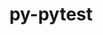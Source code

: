 ---
title: "py-pytest"
layout: cache
categories: [package, develop]
meta: {"compilers": ["none"], "num_specs": 146, "num_specs_by_stack": {"e4s": 9, "e4s-oneapi": 71, "hep": 66, "root": 146}, "oss": ["ubuntu22.04", "ubuntu24.04"], "platforms": ["linux"], "stacks": ["e4s", "e4s-oneapi", "hep", "root"], "targets": ["x86_64_v3"], "versions": ["8.2.1", "8.4.1"]}
spec_details: [{"compiler": "none", "hash": "25forwralgjomiwehbzkptwlfad7leys", "os": "ubuntu22.04", "platform": "linux", "size": "-", "stacks": ["hep", "root"], "target": "x86_64_v3", "variants": ["build_system=python_pip"], "versions": ["8.2.1"]}, {"compiler": "none", "hash": "26nndgwqyqnei5iyabg2nmpfe2fly6uw", "os": "ubuntu22.04", "platform": "linux", "size": "-", "stacks": ["hep", "root"], "target": "x86_64_v3", "variants": ["build_system=python_pip"], "versions": ["8.2.1"]}, {"compiler": "none", "hash": "27mqeavohgnzefj7iddxijr3fqyjvgjq", "os": "ubuntu22.04", "platform": "linux", "size": "-", "stacks": ["e4s", "root"], "target": "x86_64_v3", "variants": ["build_system=python_pip"], "versions": ["8.4.1"]}, {"compiler": "none", "hash": "27yyvym6g3bafwfka3nuvl5wq7vn62kx", "os": "ubuntu24.04", "platform": "linux", "size": "-", "stacks": ["hep", "root"], "target": "x86_64_v3", "variants": ["build_system=python_pip"], "versions": ["8.4.1"]}, {"compiler": "none", "hash": "2pb6dwaicc6zxxmksceednskbtbv2dzl", "os": "ubuntu22.04", "platform": "linux", "size": "-", "stacks": ["hep", "root"], "target": "x86_64_v3", "variants": ["build_system=python_pip"], "versions": ["8.2.1"]}, {"compiler": "none", "hash": "32e3ottsbioryis3vrkkefycm7trytmv", "os": "ubuntu22.04", "platform": "linux", "size": "-", "stacks": ["hep", "root"], "target": "x86_64_v3", "variants": ["build_system=python_pip"], "versions": ["8.2.1"]}, {"compiler": "none", "hash": "32radxwvdbvnwpasl5ng23lhjckamszq", "os": "ubuntu22.04", "platform": "linux", "size": "-", "stacks": ["e4s-oneapi", "root"], "target": "x86_64_v3", "variants": ["build_system=python_pip"], "versions": ["8.2.1"]}, {"compiler": "none", "hash": "3u3qsxw4ak4w64ltcnssp6iji7fxbinp", "os": "ubuntu22.04", "platform": "linux", "size": "-", "stacks": ["e4s-oneapi", "root"], "target": "x86_64_v3", "variants": ["build_system=python_pip"], "versions": ["8.2.1"]}, {"compiler": "none", "hash": "45gbvk3h6y7ojc73egpbfm7hyzm734fe", "os": "ubuntu22.04", "platform": "linux", "size": "-", "stacks": ["hep", "root"], "target": "x86_64_v3", "variants": ["build_system=python_pip"], "versions": ["8.2.1"]}, {"compiler": "none", "hash": "4c4jceyypp5sfw57om47y4soymt5k2vc", "os": "ubuntu24.04", "platform": "linux", "size": "-", "stacks": ["hep", "root"], "target": "x86_64_v3", "variants": ["build_system=python_pip"], "versions": ["8.4.1"]}, {"compiler": "none", "hash": "4tvi45xwu6k7kmf6wvpo55kqtcavmj4o", "os": "ubuntu22.04", "platform": "linux", "size": "-", "stacks": ["hep", "root"], "target": "x86_64_v3", "variants": ["build_system=python_pip"], "versions": ["8.2.1"]}, {"compiler": "none", "hash": "4wcoc6gbygdrf3x75xiiaih374v6gt3e", "os": "ubuntu22.04", "platform": "linux", "size": "-", "stacks": ["e4s-oneapi", "root"], "target": "x86_64_v3", "variants": ["build_system=python_pip"], "versions": ["8.2.1"]}, {"compiler": "none", "hash": "5dv4i4cllfheoxcyorug25vk3qf6oqd2", "os": "ubuntu22.04", "platform": "linux", "size": "-", "stacks": ["e4s-oneapi", "root"], "target": "x86_64_v3", "variants": ["build_system=python_pip"], "versions": ["8.2.1"]}, {"compiler": "none", "hash": "5moof34vhrwdujwhiky7t2oxw3eidhzw", "os": "ubuntu22.04", "platform": "linux", "size": "-", "stacks": ["e4s-oneapi", "root"], "target": "x86_64_v3", "variants": ["build_system=python_pip"], "versions": ["8.4.1"]}, {"compiler": "none", "hash": "5nl6ykpdu3snbvjood4ekhjvugp6ludj", "os": "ubuntu22.04", "platform": "linux", "size": "-", "stacks": ["e4s-oneapi", "root"], "target": "x86_64_v3", "variants": ["build_system=python_pip"], "versions": ["8.2.1"]}, {"compiler": "none", "hash": "5w7p5thlyofvatt63ypagto4wslnl74c", "os": "ubuntu22.04", "platform": "linux", "size": "-", "stacks": ["e4s-oneapi", "root"], "target": "x86_64_v3", "variants": ["build_system=python_pip"], "versions": ["8.4.1"]}, {"compiler": "none", "hash": "63ude3ql4rp72hsjavdzae6x64pvzj36", "os": "ubuntu24.04", "platform": "linux", "size": "-", "stacks": ["hep", "root"], "target": "x86_64_v3", "variants": ["build_system=python_pip"], "versions": ["8.4.1"]}, {"compiler": "none", "hash": "6eazkfuq3bqe3nqp77ax63iwayhc5ksd", "os": "ubuntu22.04", "platform": "linux", "size": "-", "stacks": ["hep", "root"], "target": "x86_64_v3", "variants": ["build_system=python_pip"], "versions": ["8.2.1"]}, {"compiler": "none", "hash": "6kq3ykhvssue62odggcjk5rxgp65azsv", "os": "ubuntu22.04", "platform": "linux", "size": "-", "stacks": ["e4s", "root"], "target": "x86_64_v3", "variants": ["build_system=python_pip"], "versions": ["8.4.1"]}, {"compiler": "none", "hash": "6onwt6v7hi5coes6hhrmm6evy4gjpdl6", "os": "ubuntu24.04", "platform": "linux", "size": "-", "stacks": ["e4s-oneapi", "root"], "target": "x86_64_v3", "variants": ["build_system=python_pip"], "versions": ["8.4.1"]}, {"compiler": "none", "hash": "7bkiklbu3wyv37okyjg6agkj5rurtkxq", "os": "ubuntu22.04", "platform": "linux", "size": "-", "stacks": ["e4s-oneapi", "root"], "target": "x86_64_v3", "variants": ["build_system=python_pip"], "versions": ["8.2.1"]}, {"compiler": "none", "hash": "7fomiyyqfegb77mijkjwtsb4bzqhpnwr", "os": "ubuntu22.04", "platform": "linux", "size": "-", "stacks": ["hep", "root"], "target": "x86_64_v3", "variants": ["build_system=python_pip"], "versions": ["8.2.1"]}, {"compiler": "none", "hash": "7o43mkq62p3gvmabgii4r635nmtbr4o7", "os": "ubuntu22.04", "platform": "linux", "size": "-", "stacks": ["e4s-oneapi", "root"], "target": "x86_64_v3", "variants": ["build_system=python_pip"], "versions": ["8.2.1"]}, {"compiler": "none", "hash": "7v2iw5qoyvg7cxipzfcdapblnsrnmp3m", "os": "ubuntu24.04", "platform": "linux", "size": "-", "stacks": ["hep", "root"], "target": "x86_64_v3", "variants": ["build_system=python_pip"], "versions": ["8.4.1"]}, {"compiler": "none", "hash": "a4v3xcwbfg3mb4qtumiprnx4invhveqy", "os": "ubuntu22.04", "platform": "linux", "size": "-", "stacks": ["e4s-oneapi", "root"], "target": "x86_64_v3", "variants": ["build_system=python_pip"], "versions": ["8.2.1"]}, {"compiler": "none", "hash": "a5j7dk4ggklth4dajfjkzaqmlsmmryp4", "os": "ubuntu22.04", "platform": "linux", "size": "-", "stacks": ["hep", "root"], "target": "x86_64_v3", "variants": ["build_system=python_pip"], "versions": ["8.2.1"]}, {"compiler": "none", "hash": "afq7hpmqobqz5izmt25lcezyiilgptek", "os": "ubuntu22.04", "platform": "linux", "size": "-", "stacks": ["hep", "root"], "target": "x86_64_v3", "variants": ["build_system=python_pip"], "versions": ["8.2.1"]}, {"compiler": "none", "hash": "bcl5skvq6ayqu3j5dx5ytam67nblkhwx", "os": "ubuntu22.04", "platform": "linux", "size": "-", "stacks": ["e4s-oneapi", "root"], "target": "x86_64_v3", "variants": ["build_system=python_pip"], "versions": ["8.2.1"]}, {"compiler": "none", "hash": "bklpy3te7urt3kxk7323mqgj4e536mnf", "os": "ubuntu22.04", "platform": "linux", "size": "-", "stacks": ["e4s", "root"], "target": "x86_64_v3", "variants": ["build_system=python_pip"], "versions": ["8.4.1"]}, {"compiler": "none", "hash": "bt3purbzumcc66j34cy75sk3vzr722fn", "os": "ubuntu22.04", "platform": "linux", "size": "-", "stacks": ["e4s-oneapi", "root"], "target": "x86_64_v3", "variants": ["build_system=python_pip"], "versions": ["8.4.1"]}, {"compiler": "none", "hash": "ckgdosnhaaqd5ff3iqkjirkfvwb5rpud", "os": "ubuntu22.04", "platform": "linux", "size": "-", "stacks": ["e4s-oneapi", "root"], "target": "x86_64_v3", "variants": ["build_system=python_pip"], "versions": ["8.2.1"]}, {"compiler": "none", "hash": "cpfv77wmtkqp57ybuqbayvm4qxm25k5j", "os": "ubuntu22.04", "platform": "linux", "size": "-", "stacks": ["e4s-oneapi", "root"], "target": "x86_64_v3", "variants": ["build_system=python_pip"], "versions": ["8.4.1"]}, {"compiler": "none", "hash": "crw7evtl6esywoiclspowthvmnfzmi5k", "os": "ubuntu22.04", "platform": "linux", "size": "-", "stacks": ["hep", "root"], "target": "x86_64_v3", "variants": ["build_system=python_pip"], "versions": ["8.2.1"]}, {"compiler": "none", "hash": "csw2rexxk3ctuonmsaf5oxav5cqdmdtu", "os": "ubuntu22.04", "platform": "linux", "size": "-", "stacks": ["e4s-oneapi", "root"], "target": "x86_64_v3", "variants": ["build_system=python_pip"], "versions": ["8.4.1"]}, {"compiler": "none", "hash": "cv4zowvcbx2ujv7z4beuqa7eneochy7u", "os": "ubuntu22.04", "platform": "linux", "size": "-", "stacks": ["e4s-oneapi", "root"], "target": "x86_64_v3", "variants": ["build_system=python_pip"], "versions": ["8.2.1"]}, {"compiler": "none", "hash": "ddn4yst55gyiziaakk5jc5zmbhohy4kf", "os": "ubuntu22.04", "platform": "linux", "size": "-", "stacks": ["e4s-oneapi", "root"], "target": "x86_64_v3", "variants": ["build_system=python_pip"], "versions": ["8.2.1"]}, {"compiler": "none", "hash": "dnojm6qsrubw5pszaqztjkypytyz4667", "os": "ubuntu22.04", "platform": "linux", "size": "-", "stacks": ["hep", "root"], "target": "x86_64_v3", "variants": ["build_system=python_pip"], "versions": ["8.2.1"]}, {"compiler": "none", "hash": "dp5b5uksfuuqdjfb7atynjzf6wbnymur", "os": "ubuntu22.04", "platform": "linux", "size": "-", "stacks": ["hep", "root"], "target": "x86_64_v3", "variants": ["build_system=python_pip"], "versions": ["8.2.1"]}, {"compiler": "none", "hash": "e6bnjs2q5haj23cjg5pm55ogipqaaotb", "os": "ubuntu22.04", "platform": "linux", "size": "-", "stacks": ["e4s-oneapi", "root"], "target": "x86_64_v3", "variants": ["build_system=python_pip"], "versions": ["8.4.1"]}, {"compiler": "none", "hash": "eev56romohhwue6geiznu3uy4dowztlm", "os": "ubuntu24.04", "platform": "linux", "size": "-", "stacks": ["hep", "root"], "target": "x86_64_v3", "variants": ["build_system=python_pip"], "versions": ["8.4.1"]}, {"compiler": "none", "hash": "eghcwmqrjmm6f6gr4qw4ycojmgicvwkk", "os": "ubuntu22.04", "platform": "linux", "size": "-", "stacks": ["e4s-oneapi", "root"], "target": "x86_64_v3", "variants": ["build_system=python_pip"], "versions": ["8.2.1"]}, {"compiler": "none", "hash": "eno4la62xqqqnsgzbcuz3pznxeqv3pa3", "os": "ubuntu24.04", "platform": "linux", "size": "-", "stacks": ["hep", "root"], "target": "x86_64_v3", "variants": ["build_system=python_pip"], "versions": ["8.4.1"]}, {"compiler": "none", "hash": "epn3ptkty3lcdnzc2kq352alxlv6boou", "os": "ubuntu22.04", "platform": "linux", "size": "-", "stacks": ["e4s-oneapi", "root"], "target": "x86_64_v3", "variants": ["build_system=python_pip"], "versions": ["8.2.1"]}, {"compiler": "none", "hash": "eqjxl23ozpzq4f5qjgcs22lu25srmujy", "os": "ubuntu22.04", "platform": "linux", "size": "-", "stacks": ["hep", "root"], "target": "x86_64_v3", "variants": ["build_system=python_pip"], "versions": ["8.2.1"]}, {"compiler": "none", "hash": "esixryfoth5cxvxdtfdghmh33xviwwih", "os": "ubuntu24.04", "platform": "linux", "size": "-", "stacks": ["hep", "root"], "target": "x86_64_v3", "variants": ["build_system=python_pip"], "versions": ["8.4.1"]}, {"compiler": "none", "hash": "exmr6dosxllmaexcwjljxnbjnhmnokzd", "os": "ubuntu22.04", "platform": "linux", "size": "-", "stacks": ["e4s-oneapi", "root"], "target": "x86_64_v3", "variants": ["build_system=python_pip"], "versions": ["8.2.1"]}, {"compiler": "none", "hash": "expfunapgfrkscnlnyp7lqp3ayu3ik7q", "os": "ubuntu22.04", "platform": "linux", "size": "-", "stacks": ["e4s-oneapi", "root"], "target": "x86_64_v3", "variants": ["build_system=python_pip"], "versions": ["8.4.1"]}, {"compiler": "none", "hash": "ezgwrhsbipeozvk2fz6akzyb2ughkq4y", "os": "ubuntu24.04", "platform": "linux", "size": "-", "stacks": ["hep", "root"], "target": "x86_64_v3", "variants": ["build_system=python_pip"], "versions": ["8.4.1"]}, {"compiler": "none", "hash": "f2265l2ipiunais3vcntftkhzjleorgb", "os": "ubuntu22.04", "platform": "linux", "size": "-", "stacks": ["e4s-oneapi", "root"], "target": "x86_64_v3", "variants": ["build_system=python_pip"], "versions": ["8.4.1"]}, {"compiler": "none", "hash": "f6ikvfwejr5j5cvx3rwxeyuj55bwd44h", "os": "ubuntu22.04", "platform": "linux", "size": "-", "stacks": ["e4s", "root"], "target": "x86_64_v3", "variants": ["build_system=python_pip"], "versions": ["8.4.1"]}, {"compiler": "none", "hash": "fhzz37anct6xfx5ppdsq56mcwkfnqzut", "os": "ubuntu24.04", "platform": "linux", "size": "-", "stacks": ["hep", "root"], "target": "x86_64_v3", "variants": ["build_system=python_pip"], "versions": ["8.4.1"]}, {"compiler": "none", "hash": "fly2awdznnalhjklv3kso4cgs5x5wqoz", "os": "ubuntu22.04", "platform": "linux", "size": "-", "stacks": ["e4s-oneapi", "root"], "target": "x86_64_v3", "variants": ["build_system=python_pip"], "versions": ["8.2.1"]}, {"compiler": "none", "hash": "fnef2jwffm2jcuu6rxhtgpisrrw2col5", "os": "ubuntu22.04", "platform": "linux", "size": "-", "stacks": ["e4s-oneapi", "root"], "target": "x86_64_v3", "variants": ["build_system=python_pip"], "versions": ["8.4.1"]}, {"compiler": "none", "hash": "fpskzof442by2sxkheeg3v6v4xqpznth", "os": "ubuntu22.04", "platform": "linux", "size": "-", "stacks": ["hep", "root"], "target": "x86_64_v3", "variants": ["build_system=python_pip"], "versions": ["8.2.1"]}, {"compiler": "none", "hash": "fpzd3pjtm7wmsxszedsn2mjcufxhyvqi", "os": "ubuntu22.04", "platform": "linux", "size": "-", "stacks": ["hep", "root"], "target": "x86_64_v3", "variants": ["build_system=python_pip"], "versions": ["8.2.1"]}, {"compiler": "none", "hash": "fwujnpogv6i5qrpqil3am2eo4iu7his7", "os": "ubuntu22.04", "platform": "linux", "size": "-", "stacks": ["hep", "root"], "target": "x86_64_v3", "variants": ["build_system=python_pip"], "versions": ["8.2.1"]}, {"compiler": "none", "hash": "g26lnpe7s5tjinaab4oa32h7boin7ktl", "os": "ubuntu22.04", "platform": "linux", "size": "-", "stacks": ["e4s-oneapi", "root"], "target": "x86_64_v3", "variants": ["build_system=python_pip"], "versions": ["8.2.1"]}, {"compiler": "none", "hash": "g4cx4gybjc5iv6bvwu5ssypxzvdihiis", "os": "ubuntu24.04", "platform": "linux", "size": "-", "stacks": ["e4s-oneapi", "root"], "target": "x86_64_v3", "variants": ["build_system=python_pip"], "versions": ["8.4.1"]}, {"compiler": "none", "hash": "g73bbplmvlcgjjvahp3yeqkeuvseu6ja", "os": "ubuntu22.04", "platform": "linux", "size": "-", "stacks": ["hep", "root"], "target": "x86_64_v3", "variants": ["build_system=python_pip"], "versions": ["8.2.1"]}, {"compiler": "none", "hash": "gt4ugb73o5sdp6pqg4ota2fh5ft5tlem", "os": "ubuntu22.04", "platform": "linux", "size": "-", "stacks": ["e4s-oneapi", "root"], "target": "x86_64_v3", "variants": ["build_system=python_pip"], "versions": ["8.2.1"]}, {"compiler": "none", "hash": "gzctn7texg3j2aqohubucgqbh5ucdmrm", "os": "ubuntu22.04", "platform": "linux", "size": "-", "stacks": ["hep", "root"], "target": "x86_64_v3", "variants": ["build_system=python_pip"], "versions": ["8.2.1"]}, {"compiler": "none", "hash": "h3fit3sfgmjo245epltr4r26f23wlypr", "os": "ubuntu22.04", "platform": "linux", "size": "-", "stacks": ["e4s-oneapi", "root"], "target": "x86_64_v3", "variants": ["build_system=python_pip"], "versions": ["8.4.1"]}, {"compiler": "none", "hash": "he2njlwqd66ajhua7ynkhzqr67jqgz5g", "os": "ubuntu24.04", "platform": "linux", "size": "-", "stacks": ["hep", "root"], "target": "x86_64_v3", "variants": ["build_system=python_pip"], "versions": ["8.4.1"]}, {"compiler": "none", "hash": "hxbxvjdnoyor7zgdiesj3emzrc2whv56", "os": "ubuntu22.04", "platform": "linux", "size": "-", "stacks": ["e4s-oneapi", "root"], "target": "x86_64_v3", "variants": ["build_system=python_pip"], "versions": ["8.2.1"]}, {"compiler": "none", "hash": "i23b3g6r7kfuz4igqumg6kpdl3hhl3i6", "os": "ubuntu24.04", "platform": "linux", "size": "-", "stacks": ["hep", "root"], "target": "x86_64_v3", "variants": ["build_system=python_pip"], "versions": ["8.4.1"]}, {"compiler": "none", "hash": "i5gmt4ijqws2ezqm6a27lqcd4aydyroe", "os": "ubuntu22.04", "platform": "linux", "size": "-", "stacks": ["hep", "root"], "target": "x86_64_v3", "variants": ["build_system=python_pip"], "versions": ["8.2.1"]}, {"compiler": "none", "hash": "iapfegg3mkaaeo4ksfhaqr4qhkzaau7c", "os": "ubuntu22.04", "platform": "linux", "size": "-", "stacks": ["e4s-oneapi", "root"], "target": "x86_64_v3", "variants": ["build_system=python_pip"], "versions": ["8.2.1"]}, {"compiler": "none", "hash": "iiej2egaqwxtn7jkwtssaexkpo27n33b", "os": "ubuntu22.04", "platform": "linux", "size": "-", "stacks": ["hep", "root"], "target": "x86_64_v3", "variants": ["build_system=python_pip"], "versions": ["8.2.1"]}, {"compiler": "none", "hash": "io74yqx5dvx7uftsq6plntokl2gskt5l", "os": "ubuntu22.04", "platform": "linux", "size": "-", "stacks": ["hep", "root"], "target": "x86_64_v3", "variants": ["build_system=python_pip"], "versions": ["8.2.1"]}, {"compiler": "none", "hash": "iqfprpink5blzh37r4rxefndq6biswzw", "os": "ubuntu22.04", "platform": "linux", "size": "-", "stacks": ["hep", "root"], "target": "x86_64_v3", "variants": ["build_system=python_pip"], "versions": ["8.2.1"]}, {"compiler": "none", "hash": "itaeucl2jboxml52fqlt5idwf6agq4wd", "os": "ubuntu22.04", "platform": "linux", "size": "-", "stacks": ["hep", "root"], "target": "x86_64_v3", "variants": ["build_system=python_pip"], "versions": ["8.2.1"]}, {"compiler": "none", "hash": "iyxxcgsw66n7ghblx3iiud3suuiwadmx", "os": "ubuntu22.04", "platform": "linux", "size": "-", "stacks": ["hep", "root"], "target": "x86_64_v3", "variants": ["build_system=python_pip"], "versions": ["8.2.1"]}, {"compiler": "none", "hash": "j2sptfj4wqjucwxyelmhn5w2uyepxopk", "os": "ubuntu22.04", "platform": "linux", "size": "-", "stacks": ["e4s-oneapi", "root"], "target": "x86_64_v3", "variants": ["build_system=python_pip"], "versions": ["8.2.1"]}, {"compiler": "none", "hash": "j2ywo27d6q3gzfnjavksnoafzzvtuhwf", "os": "ubuntu22.04", "platform": "linux", "size": "-", "stacks": ["hep", "root"], "target": "x86_64_v3", "variants": ["build_system=python_pip"], "versions": ["8.2.1"]}, {"compiler": "none", "hash": "jb6c566fuqvozkfedgwjeuwzzs336udj", "os": "ubuntu22.04", "platform": "linux", "size": "-", "stacks": ["e4s-oneapi", "root"], "target": "x86_64_v3", "variants": ["build_system=python_pip"], "versions": ["8.2.1"]}, {"compiler": "none", "hash": "jeqmdmr36gwsddgqjup7kwnhqb7clvbf", "os": "ubuntu22.04", "platform": "linux", "size": "-", "stacks": ["e4s-oneapi", "root"], "target": "x86_64_v3", "variants": ["build_system=python_pip"], "versions": ["8.4.1"]}, {"compiler": "none", "hash": "jvuanse4m5zb6g3i5cbaivxpbktamhnk", "os": "ubuntu22.04", "platform": "linux", "size": "-", "stacks": ["e4s-oneapi", "root"], "target": "x86_64_v3", "variants": ["build_system=python_pip"], "versions": ["8.4.1"]}, {"compiler": "none", "hash": "kgtabysp3e22jsttl46uvt4vk3sygovc", "os": "ubuntu22.04", "platform": "linux", "size": "-", "stacks": ["e4s-oneapi", "root"], "target": "x86_64_v3", "variants": ["build_system=python_pip"], "versions": ["8.2.1"]}, {"compiler": "none", "hash": "kimo6vjrkxa53bha5bya6mzmkhrcp2hi", "os": "ubuntu22.04", "platform": "linux", "size": "-", "stacks": ["e4s-oneapi", "root"], "target": "x86_64_v3", "variants": ["build_system=python_pip"], "versions": ["8.2.1"]}, {"compiler": "none", "hash": "kpknxsxuknzciwppvzl4e6tw4hpnz4jz", "os": "ubuntu24.04", "platform": "linux", "size": "-", "stacks": ["hep", "root"], "target": "x86_64_v3", "variants": ["build_system=python_pip"], "versions": ["8.4.1"]}, {"compiler": "none", "hash": "krbvuoar67xxqbhvopitjacmajnvbped", "os": "ubuntu22.04", "platform": "linux", "size": "-", "stacks": ["e4s-oneapi", "root"], "target": "x86_64_v3", "variants": ["build_system=python_pip"], "versions": ["8.2.1"]}, {"compiler": "none", "hash": "kv7m5wzzf7a4xb5vjlvwjziyh2qsjlv6", "os": "ubuntu22.04", "platform": "linux", "size": "-", "stacks": ["e4s-oneapi", "root"], "target": "x86_64_v3", "variants": ["build_system=python_pip"], "versions": ["8.2.1"]}, {"compiler": "none", "hash": "ldf5zxvmivxyw6vy3vp36bqzjyvonkuj", "os": "ubuntu22.04", "platform": "linux", "size": "-", "stacks": ["e4s-oneapi", "root"], "target": "x86_64_v3", "variants": ["build_system=python_pip"], "versions": ["8.4.1"]}, {"compiler": "none", "hash": "lj2t6nflzoxknmyxlvblz24pb47pyvwd", "os": "ubuntu22.04", "platform": "linux", "size": "-", "stacks": ["e4s-oneapi", "root"], "target": "x86_64_v3", "variants": ["build_system=python_pip"], "versions": ["8.4.1"]}, {"compiler": "none", "hash": "lzfims2ozvnrg5y7i7b2e3ifgacumt46", "os": "ubuntu22.04", "platform": "linux", "size": "-", "stacks": ["e4s-oneapi", "root"], "target": "x86_64_v3", "variants": ["build_system=python_pip"], "versions": ["8.2.1"]}, {"compiler": "none", "hash": "mcccs2hpnvapmkzeknmp5tgejpqndtvb", "os": "ubuntu24.04", "platform": "linux", "size": "-", "stacks": ["hep", "root"], "target": "x86_64_v3", "variants": ["build_system=python_pip"], "versions": ["8.4.1"]}, {"compiler": "none", "hash": "mitg5wwweroa3gupfhjcygbjxruhw7b6", "os": "ubuntu24.04", "platform": "linux", "size": "-", "stacks": ["e4s-oneapi", "root"], "target": "x86_64_v3", "variants": ["build_system=python_pip"], "versions": ["8.4.1"]}, {"compiler": "none", "hash": "mjicfu2nolw4rhx2j7ztmsrldaogcaf2", "os": "ubuntu22.04", "platform": "linux", "size": "-", "stacks": ["e4s-oneapi", "root"], "target": "x86_64_v3", "variants": ["build_system=python_pip"], "versions": ["8.2.1"]}, {"compiler": "none", "hash": "mndhdzzrs3qldetzoo4s2ihy7ynb7o7t", "os": "ubuntu22.04", "platform": "linux", "size": "-", "stacks": ["e4s-oneapi", "root"], "target": "x86_64_v3", "variants": ["build_system=python_pip"], "versions": ["8.4.1"]}, {"compiler": "none", "hash": "mrpobxbp6745kc5cfso6uediux7gknvk", "os": "ubuntu22.04", "platform": "linux", "size": "-", "stacks": ["hep", "root"], "target": "x86_64_v3", "variants": ["build_system=python_pip"], "versions": ["8.2.1"]}, {"compiler": "none", "hash": "msx4y2jsmydpketr7gmpjv4ij5g3t4no", "os": "ubuntu22.04", "platform": "linux", "size": "-", "stacks": ["hep", "root"], "target": "x86_64_v3", "variants": ["build_system=python_pip"], "versions": ["8.2.1"]}, {"compiler": "none", "hash": "ndxhd7xt3vwdhrtndjzfvsvx344jpsyu", "os": "ubuntu24.04", "platform": "linux", "size": "-", "stacks": ["hep", "root"], "target": "x86_64_v3", "variants": ["build_system=python_pip"], "versions": ["8.4.1"]}, {"compiler": "none", "hash": "nhupz5c6ike2bgjaeobylzlaerzbfe7v", "os": "ubuntu22.04", "platform": "linux", "size": "-", "stacks": ["e4s-oneapi", "root"], "target": "x86_64_v3", "variants": ["build_system=python_pip"], "versions": ["8.2.1"]}, {"compiler": "none", "hash": "nmrl5fobu5c2l26zhk2fll7hg66vgvxa", "os": "ubuntu22.04", "platform": "linux", "size": "-", "stacks": ["hep", "root"], "target": "x86_64_v3", "variants": ["build_system=python_pip"], "versions": ["8.2.1"]}, {"compiler": "none", "hash": "o4e4j66sosg5a7j5tzwsxln3gn337mmh", "os": "ubuntu22.04", "platform": "linux", "size": "-", "stacks": ["e4s-oneapi", "root"], "target": "x86_64_v3", "variants": ["build_system=python_pip"], "versions": ["8.2.1"]}, {"compiler": "none", "hash": "o7mw6l6gqaqludxly6xhdu5cyf4xfz4p", "os": "ubuntu22.04", "platform": "linux", "size": "-", "stacks": ["hep", "root"], "target": "x86_64_v3", "variants": ["build_system=python_pip"], "versions": ["8.2.1"]}, {"compiler": "none", "hash": "olhuftpcstdqpfcjayhv4qngiqqv6idc", "os": "ubuntu24.04", "platform": "linux", "size": "-", "stacks": ["hep", "root"], "target": "x86_64_v3", "variants": ["build_system=python_pip"], "versions": ["8.4.1"]}, {"compiler": "none", "hash": "oqp4lv7kzj4iuc5exr335ymkcaqo73j5", "os": "ubuntu22.04", "platform": "linux", "size": "-", "stacks": ["hep", "root"], "target": "x86_64_v3", "variants": ["build_system=python_pip"], "versions": ["8.2.1"]}, {"compiler": "none", "hash": "osp4dkj5licqyirgpch4ghlffcwme5zy", "os": "ubuntu22.04", "platform": "linux", "size": "-", "stacks": ["e4s-oneapi", "root"], "target": "x86_64_v3", "variants": ["build_system=python_pip"], "versions": ["8.2.1"]}, {"compiler": "none", "hash": "otrasyz5yrazww5ufn4sgy247vtxtiva", "os": "ubuntu22.04", "platform": "linux", "size": "-", "stacks": ["e4s", "root"], "target": "x86_64_v3", "variants": ["build_system=python_pip"], "versions": ["8.4.1"]}, {"compiler": "none", "hash": "ouzx7pvric2sqejiacx4xp7gh5i347bu", "os": "ubuntu22.04", "platform": "linux", "size": "-", "stacks": ["e4s-oneapi", "root"], "target": "x86_64_v3", "variants": ["build_system=python_pip"], "versions": ["8.4.1"]}, {"compiler": "none", "hash": "ov5swomibhkw4tkcx4ytko4jnc3ibisk", "os": "ubuntu22.04", "platform": "linux", "size": "-", "stacks": ["e4s-oneapi", "root"], "target": "x86_64_v3", "variants": ["build_system=python_pip"], "versions": ["8.2.1"]}, {"compiler": "none", "hash": "p5gskkyhrhz4fukpv5o7xnpcchzajwwu", "os": "ubuntu22.04", "platform": "linux", "size": "-", "stacks": ["hep", "root"], "target": "x86_64_v3", "variants": ["build_system=python_pip"], "versions": ["8.2.1"]}, {"compiler": "none", "hash": "pz7ehdojwpfzcnrloza46los4k27zx4c", "os": "ubuntu22.04", "platform": "linux", "size": "-", "stacks": ["e4s-oneapi", "root"], "target": "x86_64_v3", "variants": ["build_system=python_pip"], "versions": ["8.4.1"]}, {"compiler": "none", "hash": "q7lwyxgmhmrcuuzmgfckyka4hoghqy5f", "os": "ubuntu22.04", "platform": "linux", "size": "-", "stacks": ["hep", "root"], "target": "x86_64_v3", "variants": ["build_system=python_pip"], "versions": ["8.2.1"]}, {"compiler": "none", "hash": "qamr7ctyqrcgp4pijxswpt4h2uxqpf6a", "os": "ubuntu22.04", "platform": "linux", "size": "-", "stacks": ["e4s", "root"], "target": "x86_64_v3", "variants": ["build_system=python_pip"], "versions": ["8.4.1"]}, {"compiler": "none", "hash": "qlgeq7oaxupijmizsl77xas3o7j6pilm", "os": "ubuntu22.04", "platform": "linux", "size": "-", "stacks": ["hep", "root"], "target": "x86_64_v3", "variants": ["build_system=python_pip"], "versions": ["8.2.1"]}, {"compiler": "none", "hash": "qz3rtqmogafsxo5vdttxphm7kll6l4xe", "os": "ubuntu22.04", "platform": "linux", "size": "-", "stacks": ["hep", "root"], "target": "x86_64_v3", "variants": ["build_system=python_pip"], "versions": ["8.2.1"]}, {"compiler": "none", "hash": "r34ie3r3urltal7ke4g2wlzzihpsohvu", "os": "ubuntu22.04", "platform": "linux", "size": "-", "stacks": ["hep", "root"], "target": "x86_64_v3", "variants": ["build_system=python_pip"], "versions": ["8.2.1"]}, {"compiler": "none", "hash": "r4rlhqxnslqfuktzzsayzfxnusrehqdo", "os": "ubuntu22.04", "platform": "linux", "size": "-", "stacks": ["e4s-oneapi", "root"], "target": "x86_64_v3", "variants": ["build_system=python_pip"], "versions": ["8.2.1"]}, {"compiler": "none", "hash": "r53ncoda6tnqhdsmovsikqdd5my7xtd7", "os": "ubuntu22.04", "platform": "linux", "size": "-", "stacks": ["hep", "root"], "target": "x86_64_v3", "variants": ["build_system=python_pip"], "versions": ["8.2.1"]}, {"compiler": "none", "hash": "rmtt6evqimkktqzyb42yeasrzerlqutn", "os": "ubuntu22.04", "platform": "linux", "size": "-", "stacks": ["e4s-oneapi", "root"], "target": "x86_64_v3", "variants": ["build_system=python_pip"], "versions": ["8.2.1"]}, {"compiler": "none", "hash": "ru7f2higz53hmakfo4d7qy3ejn7m37fb", "os": "ubuntu24.04", "platform": "linux", "size": "-", "stacks": ["hep", "root"], "target": "x86_64_v3", "variants": ["build_system=python_pip"], "versions": ["8.4.1"]}, {"compiler": "none", "hash": "s2ouol6rybcywvh3gw56om45kbomh37i", "os": "ubuntu22.04", "platform": "linux", "size": "-", "stacks": ["e4s-oneapi", "root"], "target": "x86_64_v3", "variants": ["build_system=python_pip"], "versions": ["8.2.1"]}, {"compiler": "none", "hash": "s3rifnjhlcetbh7bzscxw3vtb4wrmpns", "os": "ubuntu22.04", "platform": "linux", "size": "-", "stacks": ["hep", "root"], "target": "x86_64_v3", "variants": ["build_system=python_pip"], "versions": ["8.2.1"]}, {"compiler": "none", "hash": "sxlollxzulhyaadfj2zg4ptdfxcjf3i7", "os": "ubuntu22.04", "platform": "linux", "size": "-", "stacks": ["e4s-oneapi", "root"], "target": "x86_64_v3", "variants": ["build_system=python_pip"], "versions": ["8.2.1"]}, {"compiler": "none", "hash": "sxyg4hb3nn7rq7b3kdwx3ymsotkizpmy", "os": "ubuntu22.04", "platform": "linux", "size": "-", "stacks": ["hep", "root"], "target": "x86_64_v3", "variants": ["build_system=python_pip"], "versions": ["8.2.1"]}, {"compiler": "none", "hash": "tjyrd26tiommu2ylqn2ibvv5k4e2dmq5", "os": "ubuntu22.04", "platform": "linux", "size": "-", "stacks": ["e4s-oneapi", "root"], "target": "x86_64_v3", "variants": ["build_system=python_pip"], "versions": ["8.2.1"]}, {"compiler": "none", "hash": "tuy5xmuielxnq44mydhjbhd422nndjih", "os": "ubuntu24.04", "platform": "linux", "size": "-", "stacks": ["hep", "root"], "target": "x86_64_v3", "variants": ["build_system=python_pip"], "versions": ["8.4.1"]}, {"compiler": "none", "hash": "ucm562sg75grcrf3rhlyehgapxzm3mvj", "os": "ubuntu22.04", "platform": "linux", "size": "-", "stacks": ["e4s-oneapi", "root"], "target": "x86_64_v3", "variants": ["build_system=python_pip"], "versions": ["8.2.1"]}, {"compiler": "none", "hash": "uhngz47rdu54eltcmki4re6mem2a7qdo", "os": "ubuntu22.04", "platform": "linux", "size": "-", "stacks": ["e4s-oneapi", "root"], "target": "x86_64_v3", "variants": ["build_system=python_pip"], "versions": ["8.4.1"]}, {"compiler": "none", "hash": "uj4sk7po7ij7mbp63fl3xfltw4n7bkts", "os": "ubuntu22.04", "platform": "linux", "size": "-", "stacks": ["e4s-oneapi", "root"], "target": "x86_64_v3", "variants": ["build_system=python_pip"], "versions": ["8.2.1"]}, {"compiler": "none", "hash": "v5sgzj4or4uf6oujbychgfna4n23xhor", "os": "ubuntu24.04", "platform": "linux", "size": "-", "stacks": ["hep", "root"], "target": "x86_64_v3", "variants": ["build_system=python_pip"], "versions": ["8.4.1"]}, {"compiler": "none", "hash": "vafwpaadx5en64xpcmk32lea7z2gc7sq", "os": "ubuntu22.04", "platform": "linux", "size": "-", "stacks": ["e4s-oneapi", "root"], "target": "x86_64_v3", "variants": ["build_system=python_pip"], "versions": ["8.4.1"]}, {"compiler": "none", "hash": "vffiyxkqresxatndnnjxtvxli2cq3xqy", "os": "ubuntu22.04", "platform": "linux", "size": "-", "stacks": ["e4s-oneapi", "root"], "target": "x86_64_v3", "variants": ["build_system=python_pip"], "versions": ["8.2.1"]}, {"compiler": "none", "hash": "vkrh6sk5hvnn3lncaptveuccpu7v3dtd", "os": "ubuntu24.04", "platform": "linux", "size": "-", "stacks": ["e4s-oneapi", "root"], "target": "x86_64_v3", "variants": ["build_system=python_pip"], "versions": ["8.4.1"]}, {"compiler": "none", "hash": "vohrjuggi7yz7qunxjqgmu4uksxkmamb", "os": "ubuntu22.04", "platform": "linux", "size": "-", "stacks": ["e4s", "root"], "target": "x86_64_v3", "variants": ["build_system=python_pip"], "versions": ["8.4.1"]}, {"compiler": "none", "hash": "vrqk7zpoohqw6pztly47g2ovmr5ob2k6", "os": "ubuntu22.04", "platform": "linux", "size": "-", "stacks": ["hep", "root"], "target": "x86_64_v3", "variants": ["build_system=python_pip"], "versions": ["8.2.1"]}, {"compiler": "none", "hash": "w4u6nmlx2dgzsbulq6sq47sblp2f2yyx", "os": "ubuntu22.04", "platform": "linux", "size": "-", "stacks": ["e4s-oneapi", "root"], "target": "x86_64_v3", "variants": ["build_system=python_pip"], "versions": ["8.2.1"]}, {"compiler": "none", "hash": "wejqbmwz2k2wuta7mnpb22lyby2ynsza", "os": "ubuntu22.04", "platform": "linux", "size": "-", "stacks": ["hep", "root"], "target": "x86_64_v3", "variants": ["build_system=python_pip"], "versions": ["8.2.1"]}, {"compiler": "none", "hash": "wrbhhssctllhpcawkw7mhuh57ruyevoz", "os": "ubuntu22.04", "platform": "linux", "size": "-", "stacks": ["hep", "root"], "target": "x86_64_v3", "variants": ["build_system=python_pip"], "versions": ["8.2.1"]}, {"compiler": "none", "hash": "wtwyqakms4tgzdvrn3tszqoz57djr5sn", "os": "ubuntu22.04", "platform": "linux", "size": "-", "stacks": ["e4s-oneapi", "root"], "target": "x86_64_v3", "variants": ["build_system=python_pip"], "versions": ["8.4.1"]}, {"compiler": "none", "hash": "x65dgexyft4xi6anodwjkihteb55acl6", "os": "ubuntu22.04", "platform": "linux", "size": "-", "stacks": ["hep", "root"], "target": "x86_64_v3", "variants": ["build_system=python_pip"], "versions": ["8.2.1"]}, {"compiler": "none", "hash": "x7td3nksi7ryh42i45ic6r2w4dtsdldy", "os": "ubuntu22.04", "platform": "linux", "size": "-", "stacks": ["e4s", "root"], "target": "x86_64_v3", "variants": ["build_system=python_pip"], "versions": ["8.4.1"]}, {"compiler": "none", "hash": "xo5hi7hxsx6x26hhwx4e32kwnbd5cwyt", "os": "ubuntu22.04", "platform": "linux", "size": "-", "stacks": ["hep", "root"], "target": "x86_64_v3", "variants": ["build_system=python_pip"], "versions": ["8.4.1"]}, {"compiler": "none", "hash": "xq7gehd7s7lzkt44hoxmicloam3vb73j", "os": "ubuntu22.04", "platform": "linux", "size": "-", "stacks": ["e4s-oneapi", "root"], "target": "x86_64_v3", "variants": ["build_system=python_pip"], "versions": ["8.4.1"]}, {"compiler": "none", "hash": "xsr3gbihb7bij46k5j4eniu6poynmp5r", "os": "ubuntu22.04", "platform": "linux", "size": "-", "stacks": ["e4s-oneapi", "root"], "target": "x86_64_v3", "variants": ["build_system=python_pip"], "versions": ["8.2.1"]}, {"compiler": "none", "hash": "yk3i67f33ytbn36tcsjh24sdnjhbjmyv", "os": "ubuntu22.04", "platform": "linux", "size": "-", "stacks": ["hep", "root"], "target": "x86_64_v3", "variants": ["build_system=python_pip"], "versions": ["8.2.1"]}, {"compiler": "none", "hash": "yoyypplak6s6vrdsabmueykanhtmt2gk", "os": "ubuntu22.04", "platform": "linux", "size": "-", "stacks": ["e4s-oneapi", "root"], "target": "x86_64_v3", "variants": ["build_system=python_pip"], "versions": ["8.2.1"]}, {"compiler": "none", "hash": "ypbkb5hcmdstslgga5c6fkwyjmkyow4w", "os": "ubuntu24.04", "platform": "linux", "size": "-", "stacks": ["hep", "root"], "target": "x86_64_v3", "variants": ["build_system=python_pip"], "versions": ["8.4.1"]}, {"compiler": "none", "hash": "yr7yfx6bohm5r6jr2lhxnefvtu4vyx5m", "os": "ubuntu22.04", "platform": "linux", "size": "-", "stacks": ["e4s", "root"], "target": "x86_64_v3", "variants": ["build_system=python_pip"], "versions": ["8.4.1"]}, {"compiler": "none", "hash": "ytvttiidcoounhvxd4gn3gz5gijzpiq4", "os": "ubuntu22.04", "platform": "linux", "size": "-", "stacks": ["hep", "root"], "target": "x86_64_v3", "variants": ["build_system=python_pip"], "versions": ["8.2.1"]}, {"compiler": "none", "hash": "yv5fhjvezinpkx2zgyjfrap4y5lt74mq", "os": "ubuntu22.04", "platform": "linux", "size": "-", "stacks": ["e4s-oneapi", "root"], "target": "x86_64_v3", "variants": ["build_system=python_pip"], "versions": ["8.2.1"]}, {"compiler": "none", "hash": "z7ok246z5plfmykozyqsxpw53qktvmdv", "os": "ubuntu22.04", "platform": "linux", "size": "-", "stacks": ["e4s-oneapi", "root"], "target": "x86_64_v3", "variants": ["build_system=python_pip"], "versions": ["8.2.1"]}, {"compiler": "none", "hash": "zt74umtwfllgkie2xm6bodks7ar4wx3t", "os": "ubuntu22.04", "platform": "linux", "size": "-", "stacks": ["e4s-oneapi", "root"], "target": "x86_64_v3", "variants": ["build_system=python_pip"], "versions": ["8.4.1"]}, {"compiler": "none", "hash": "zuulohkmr2yfppo7eo4xal5hbktw7ohe", "os": "ubuntu24.04", "platform": "linux", "size": "-", "stacks": ["hep", "root"], "target": "x86_64_v3", "variants": ["build_system=python_pip"], "versions": ["8.4.1"]}]
---
